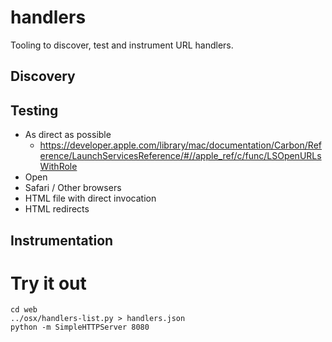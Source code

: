 # handlers

Tooling to discover, test and instrument URL handlers.

## Discovery

## Testing

* As direct as possible
  * https://developer.apple.com/library/mac/documentation/Carbon/Reference/LaunchServicesReference/#//apple_ref/c/func/LSOpenURLsWithRole
* Open
* Safari / Other browsers
 * HTML file with direct invocation
 * HTML redirects

##  Instrumentation

# Try it out
```shell
cd web
../osx/handlers-list.py > handlers.json
python -m SimpleHTTPServer 8080
```
